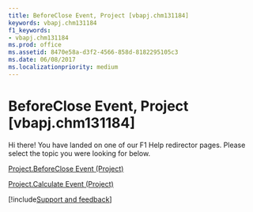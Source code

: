 ```yaml
---
title: BeforeClose Event, Project [vbapj.chm131184]
keywords: vbapj.chm131184
f1_keywords:
- vbapj.chm131184
ms.prod: office
ms.assetid: 8470e58a-d3f2-4566-858d-8182295105c3
ms.date: 06/08/2017
ms.localizationpriority: medium
---
```



# BeforeClose Event, Project [vbapj.chm131184]

Hi there! You have landed on one of our F1 Help redirector pages. Please select the topic you were looking for below.

[Project.BeforeClose Event (Project)](https://msdn.microsoft.com/library/53ee16f4-2a6f-a575-7feb-90d1b92b9b07%28Office.15%29.aspx)

[Project.Calculate Event (Project)](https://msdn.microsoft.com/library/cba7feb3-c0e4-96ec-d2fa-eaccfa640c5a%28Office.15%29.aspx)

[!include[Support and feedback](~/includes/feedback-boilerplate.md)]